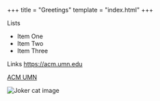 +++
title = "Greetings"
template = "index.html"
+++

Lists
- Item One
- Item Two
- Item Three

Links
<https://acm.umn.edu>

[ACM UMN](https://acm.umn.edu)

![Joker cat image](images/jokercat.jpg)
